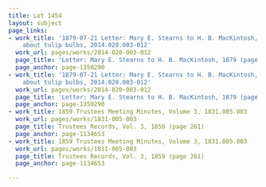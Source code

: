 ```yaml
---
title: Lot 1454
layout: subject
page_links:
- work_title: '1879-07-21 Letter: Mary E. Stearns to H. B. MacKintosh, "bitter complaint"
    about tulip bulbs, 2014.020.003-012'
  work_url: pages/works/2014-020-003-012
  page_title: 'Letter: Mary E. Stearns to H. B. MacKintosh, 1879 (page 1)'
  page_anchor: page-1350290
- work_title: '1879-07-21 Letter: Mary E. Stearns to H. B. MacKintosh, "bitter complaint"
    about tulip bulbs, 2014.020.003-012'
  work_url: pages/works/2014-020-003-012
  page_title: 'Letter: Mary E. Stearns to H. B. MacKintosh, 1879 (page 1)'
  page_anchor: page-1350290
- work_title: 1859 Trustees Meeting Minutes, Volume 3, 1831.005.003
  work_url: pages/works/1831-005-003
  page_title: Trustees Records, Vol. 3, 1859 (page 261)
  page_anchor: page-1134653
- work_title: 1859 Trustees Meeting Minutes, Volume 3, 1831.005.003
  work_url: pages/works/1831-005-003
  page_title: Trustees Records, Vol. 3, 1859 (page 261)
  page_anchor: page-1134653

---
```

